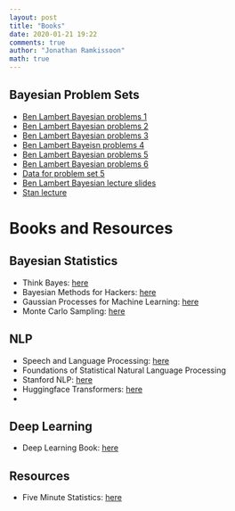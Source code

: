 ```yaml
---
layout: post
title: "Books"
date: 2020-01-21 19:22
comments: true
author: "Jonathan Ramkissoon"
math: true
---
```


## Bayesian Problem Sets
- [Ben Lambert Bayesian problems 1](https://benlambertdotcom.files.wordpress.com/2016/05/bayesiancourse_problemset_lecture12.pdf)
- [Ben Lambert Bayesian problems 2](https://benlambertdotcom.files.wordpress.com/2016/05/bayesiancourse_problemset_lecture3_v2.pdf)
- [Ben Lambert Bayesian problems 3](https://benlambertdotcom.files.wordpress.com/2016/05/bayesiancourse_problemset_lecture4.pdf)
- [Ben Lambert Bayeisn problems 4](https://benlambertdotcom.files.wordpress.com/2016/05/bayesiancourse_problemset_lecture5.pdf)
- [Ben Lambert Bayesian problems 5](https://benlambertdotcom.files.wordpress.com/2019/07/bayesiancourse_probset5_lec6.pdf)
- [Ben Lambert Bayesian problems 6](https://benlambertdotcom.files.wordpress.com/2016/05/bayesiancourse_probset6_lec71.pdf)
- [Data for problem set 5](https://ben-lambert.com/imperial-bayesian-lectures/)
- [Ben Lambert Bayesian lecture slides](https://ben-lambert.com/bayesian-lecture-slides/)
- [Stan lecture](https://benlambertdotcom.files.wordpress.com/2019/07/bayesiancourse_3.pdf)


# Books and Resources


## Bayesian Statistics
- Think Bayes: [here](http://www.greenteapress.com/thinkbayes/thinkbayes.pdf)
- Bayesian Methods for Hackers: [here](https://nbviewer.jupyter.org/github/CamDavidsonPilon/Probabilistic-Programming-and-Bayesian-Methods-for-Hackers/tree/master/)
- Gaussian Processes for Machine Learning: [here](http://www.gaussianprocess.org/gpml/chapters/RW.pdf)
- Monte Carlo Sampling: [here](https://www.deeplearningbook.org/contents/monte_carlo.html)


## NLP
- Speech and Language Processing: [here](https://web.stanford.edu/~jurafsky/slp3/)
- Foundations of Statistical Natural Language Processing
- Stanford NLP: [here](http://web.stanford.edu/class/cs224n/)
- Huggingface Transformers: [here](https://github.com/huggingface/transformers)
-


## Deep Learning
- Deep Learning Book: [here](https://www.deeplearningbook.org)


## Resources
- Five Minute Statistics: [here](https://stephens999.github.io/fiveMinuteStats/index.html#hidden_markov_models)
